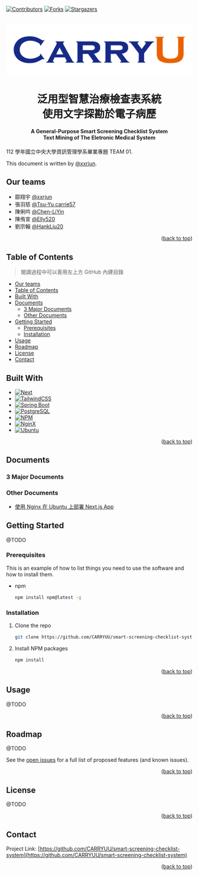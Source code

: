 <a name="readme-top"></a>

[![Contributors][contributors-shield]][contributors-url]
[![Forks][forks-shield]][forks-url]
[![Stargazers][stars-shield]][stars-url]

<!-- PROJECT LOGO -->
<br />
<div align="center">
  <a href="https://github.com/CARRYUU/smart-screening-checklist-system">
    <img src="docs/images/carryu_big_logo.png" alt="Logo" >
  </a>
</div>

<!-- About this Project -->
<h1 align="center">泛用型智慧治療檢查表系統<br/>使用文字探勘於電子病歷</h1>
<h4 align="center">A General-Purpose Smart Screening Checklist System<br/>Text Mining of The Eletronic Medical System</h4>

112 學年國立中央大學資訊管理學系畢業專題 TEAM 01.

This document is written by [@xxrjun](https://github.com/xxrjun).

## Our teams

- 鄒翔宇 [@xxrjun](https://github.com/xxrjun)
- 張羽慈 [@Tsu-Yu carrie57](https://github.com/Tsu-Yu)
- 陳俐吟 [@Chen-LiYin](https://github.com/Chen-LiYin)
- 陳侑宣 [@Elly520](https://github.com/Elly520)
- 劉宗翰 [@HankLiu20](https://github.com/HankLiu20)

<p align="right">(<a href="#readme-top">back to top</a>)</p>

## Table of Contents

> 閱讀過程中可以善用左上方 GitHub 內建目錄

- [Our teams](#our-teams)
- [Table of Contents](#table-of-contents)
- [Built With](#built-with)
- [Documents](#documents)
  - [3 Major Documents](#3-major-documents)
  - [Other Documents](#other-documents)
- [Getting Started](#getting-started)
  - [Prerequisites](#prerequisites)
  - [Installation](#installation)
- [Usage](#usage)
- [Roadmap](#roadmap)
- [License](#license)
- [Contact](#contact)

## Built With

- [![Next][next.js]][next-url]
- [![TailwindCSS][tailwindcss]][tailwindcss-url]
- [![Spring Boot][springboot]][springboot-url]
- [![PostgreSQL][postgresql]][postgresql-url]
- [![NPM][npm]][npm-url]
- [![NginX][nginx]][nginx-url]
- [![Ubuntu][ubuntu]][ubuntu-url]

<p align="right">(<a href="#readme-top">back to top</a>)</p>

## Documents

### 3 Major Documents

### Other Documents

- [使用 Nginx 在 Ubuntu 上部署 Next.js App](./docs/records/client-deployment.md)

<!-- GETTING STARTED -->

## Getting Started

@TODO

### Prerequisites

This is an example of how to list things you need to use the software and how to install them.

- npm
  ```sh
  npm install npm@latest -g
  ```

### Installation

1. Clone the repo
   ```sh
   git clone https://github.com/CARRYUU/smart-screening-checklist-system.git
   ```
2. Install NPM packages
   ```sh
   npm install
   ```

<p align="right">(<a href="#readme-top">back to top</a>)</p>

<!-- USAGE EXAMPLES -->

## Usage

@TODO

<p align="right">(<a href="#readme-top">back to top</a>)</p>

<!-- ROADMAP -->

## Roadmap

@TODO

See the [open issues](https://github.com/CARRYUU/smart-screening-checklist-system/issues) for a full list of proposed features (and known issues).

<p align="right">(<a href="#readme-top">back to top</a>)</p>

<!-- LICENSE -->

## License

@TODO

<p align="right">(<a href="#readme-top">back to top</a>)</p>

<!-- CONTACT -->

## Contact

Project Link: [https://github.com/CARRYUU/smart-screening-checklist-system](https://github.com/CARRYUU/smart-screening-checklist-system)

<p align="right">(<a href="#readme-top">back to top</a>)</p>

<!-- MARKDOWN LINKS & IMAGES -->
<!-- https://www.markdownguide.org/basic-syntax/#reference-style-links -->

[contributors-shield]: https://img.shields.io/github/contributors/CARRYUU/smart-screening-checklist-system.svg?style=for-the-badge
[contributors-url]: https://github.com/CARRYUU/smart-screening-checklist-system/graphs/contributors
[forks-shield]: https://img.shields.io/github/forks/CARRYUU/smart-screening-checklist-system.svg?style=for-the-badge
[forks-url]: https://github.com/CARRYUU/smart-screening-checklist-system/network/members
[stars-shield]: https://img.shields.io/github/stars/CARRYUU/smart-screening-checklist-system.svg?style=for-the-badge
[stars-url]: https://github.com/CARRYUU/smart-screening-checklist-system/stargazers
[issues-shield]: https://img.shields.io/github/issues/CARRYUU/smart-screening-checklist-system.svg?style=for-the-badge
[issues-url]: https://github.com/CARRYUU/smart-screening-checklist-system/issues
[license-shield]: https://img.shields.io/github/license/CARRYUU/smart-screening-checklist-system.svg?style=for-the-badge
[license-url]: https://github.com/CARRYUU/smart-screening-checklist-system/blob/master/LICENSE.txt
[linkedin-shield]: https://img.shields.io/badge/-LinkedIn-black.svg?style=for-the-badge&logo=linkedin&colorB=555
[linkedin-url]: https://linkedin.com/in/linkedin_username
[product-screenshot]: images/screenshot.png

<!-- Built with LINKS & IMAGES-->

[next.js]: https://img.shields.io/badge/next.js-000000?style=for-the-badge&logo=nextdotjs&logoColor=white
[next-url]: https://nextjs.org/
[tailwindcss]: https://img.shields.io/badge/Tailwind_CSS-38B2AC?style=for-the-badge&logo=tailwind-css&logoColor=white
[tailwindcss-url]: https://tailwindcss.com
[springboot]: https://img.shields.io/badge/Spring_Boot-F2F4F9?style=for-the-badge&logo=spring-boot&
[springboot-url]: https://spring.io
[postgresql]: https://img.shields.io/badge/PostgreSQL-316192?style=for-the-badge&logo=postgresql&logoColor=white
[postgresql-url]: https://www.postgresql.org
[ubuntu]: https://img.shields.io/badge/Ubuntu-E95420?style=for-the-badge&logo=ubuntu&logoColor=white
[ubuntu-url]: https://ubuntu.com
[nginx]: https://img.shields.io/badge/Nginx-009639?style=for-the-badge&logo=nginx&logoColor=white
[nginx-url]: https://www.nginx.com
[npm]: https://img.shields.io/badge/npm-CB3837?style=for-the-badge&logo=npm&logoColor=white
[npm-url]: https://www.npmjs.com
